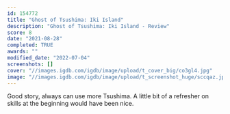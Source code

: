 ```yaml
---
id: 154772
title: "Ghost of Tsushima: Iki Island"
description: "Ghost of Tsushima: Iki Island - Review"
score: 8
date: "2021-08-28"
completed: TRUE
awards: ""
modified_date: "2022-07-04"
screenshots: []
cover: "//images.igdb.com/igdb/image/upload/t_cover_big/co3gl4.jpg"
image: "//images.igdb.com/igdb/image/upload/t_screenshot_huge/sccqaz.jpg"
---
```

Good story, always can use more Tsushima. A little bit of a refresher on skills at the beginning would have been nice.